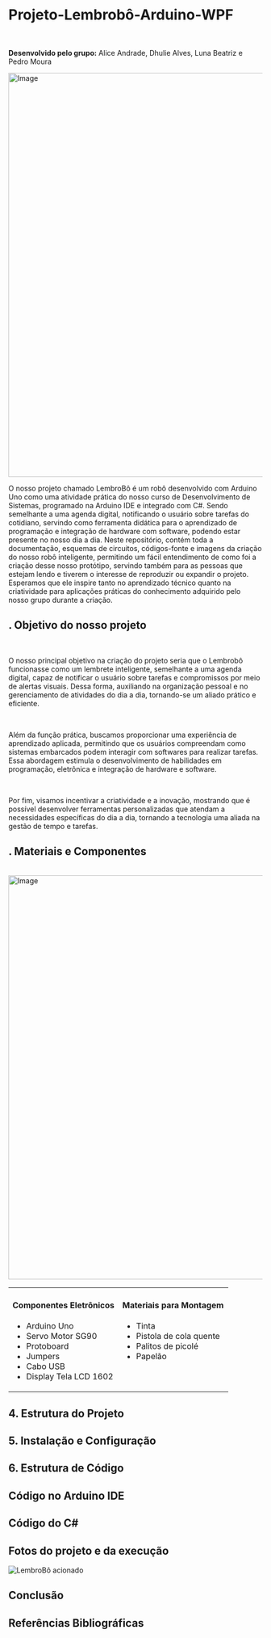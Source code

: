 # Projeto-Lembrobô-Arduino-WPF

<br/>

**Desenvolvido pelo grupo:** Alice Andrade, Dhulie Alves, Luna Beatriz e Pedro Moura

<img width="600" height="800" alt="Image" src="https://github.com/user-attachments/assets/d7ce3ea9-bef3-49a5-88a5-5db6ebf615c7" />

<br/>

O nosso projeto chamado LembroBô é um robô desenvolvido com Arduino Uno como uma atividade prática do nosso curso de Desenvolvimento de Sistemas, programado na Arduino IDE e integrado com C#. Sendo semelhante a uma agenda digital, notificando o usuário sobre tarefas do cotidiano, servindo como ferramenta didática para o aprendizado de programação e integração de hardware com software, podendo estar presente no nosso dia a dia. Neste repositório, contém toda a documentação, esquemas de circuitos, códigos-fonte e imagens da criação do nosso robô inteligente, permitindo um fácil entendimento de como foi a criação desse nosso protótipo, servindo também para as pessoas que estejam lendo e tiverem o interesse de reproduzir ou expandir o projeto. Esperamos que ele inspire tanto no aprendizado técnico quanto na criatividade para aplicações práticas do conhecimento adquirido pelo nosso grupo durante a criação. 

## . Objetivo do nosso projeto
<br/>

O nosso principal objetivo na criação do projeto seria que o Lembrobô funcionasse como um lembrete inteligente, semelhante a uma agenda digital, capaz de notificar o usuário sobre tarefas e compromissos por meio de alertas visuais. Dessa forma, auxiliando na organização pessoal e no gerenciamento de atividades do dia a dia, tornando-se um aliado prático e eficiente.

<br/>

Além da função prática, buscamos proporcionar uma experiência de aprendizado aplicada, permitindo que os usuários compreendam como sistemas embarcados podem interagir com softwares para realizar tarefas. Essa abordagem estimula o desenvolvimento de habilidades em programação, eletrônica e integração de hardware e software.

<br/>

Por fim, visamos incentivar a criatividade e a inovação, mostrando que é possível desenvolver ferramentas personalizadas que atendam a necessidades específicas do dia a dia, tornando a tecnologia uma aliada na gestão de tempo e tarefas.

## . Materiais e Componentes

<br/>

<img width="600" height="800" alt="Image" src="https://github.com/user-attachments/assets/6cdd6400-8b46-4f76-b0f6-c9787168a674" />


<br>

<table>
  <tr>
    <td width="50%" valign="top">
      <h4>Componentes Eletrônicos</h4>
      <ul>
        <li>Arduino Uno</li>
        <li>Servo Motor SG90</li>
        <li>Protoboard</li>
        <li>Jumpers</li>
        <li>Cabo USB</li>
        <li>Display Tela LCD 1602</li>
      </ul>
    </td>
    <td width="50%" valign="top">
      <h4>Materiais para Montagem</h4>
      <ul>
        <li>Tinta</li>
        <li>Pistola de cola quente</li>
        <li>Palitos de picolé</li>
        <li>Papelão</li>
      </ul>
    </td>
  </tr>
</table>



## 4. Estrutura do Projeto

## 5. Instalação e Configuração

## 6. Estrutura de Código

## Código no Arduino IDE

## Código do C#


## Fotos do projeto e da execução
![LembroBô acionado](link-da-imagem.png)


## Conclusão

## Referências Bibliográficas
